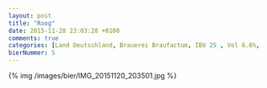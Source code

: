 ```yaml
---
layout: post
title: "Roog"
date: 2015-11-28 23:03:28 +0100
comments: true
categories: [Land Deutschland, Brauerei Braufactum, IBU 25 , Vol 6.6%, Rauchweizen]
bierNummer: 5
---
```


{% img /images/bier/IMG_20151120_203501.jpg %}